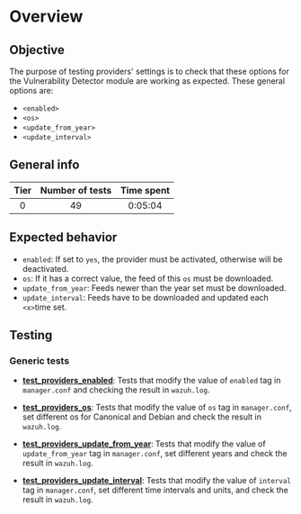 # Overview

## Objective

The purpose of testing providers' settings is to check that these options for the Vulnerability Detector module are
working as expected. These general options are:

- `<enabled>`
- `<os>`
- `<update_from_year>`
- `<update_interval>`

## General info

|Tier | Number of tests | Time spent |
|:--:|:--:|:--:|
| 0 | 49 | 0:05:04 |

## Expected behavior

- `enabled`: If set to `yes`, the provider must be activated, otherwise will be deactivated.
- `os`: If it has a correct value, the feed of this `os` must be downloaded.
- `update_from_year`: Feeds newer than the year set must be downloaded.
- `update_interval`: Feeds have to be downloaded and updated each `<x>`time set.

## Testing

### Generic tests

- **[test_providers_enabled](test_providers/test_providers_enabled.md#test-providers-enabled)**: Tests that
modify the value of `enabled` tag in `manager.conf` and checking the result in `wazuh.log`.

- **[test_providers_os](test_providers/test_providers_os.md#test-providers-os)**: Tests that modify the value
of `os` tag in `manager.conf`, set different os for Canonical and Debian and check the result in `wazuh.log`.

- **[test_providers_update_from_year](test_providers/test_providers_update_from_year.md#test-providers-update-from-year)**:
Tests that modify the value of `update_from_year` tag in `manager.conf`, set different years and check the result in
`wazuh.log`.

- **[test_providers_update_interval](test_providers/test_providers_update_interval.md#test-providers-update-interval)**:
Tests that modify the value of `interval` tag in `manager.conf`, set different time intervals and units, and check the
result in `wazuh.log`.
